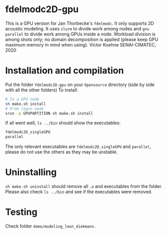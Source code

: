 # fdelmodc2D-gpu
This is a GPU version for Jan Thorbecke's `fdelmodc`. It only supports 2D acoustic 
modeling. It uses `slurm` to divide work among nodes and `gnu parallel` to divide 
work among GPUs inside a node. Workload division is among shots only; no domain 
decomposition is applied (please keep GPU maximum memory in mind when using).
Victor Koehne
SENAI-CIMATEC, 2020

# Installation and compilation
Put the folder `fdelmodc2D-gpu` on your `Opensource` directory (side by side with 
all the other folders)
To install:
```sh
# In a GPU node
sh make.sh install
# From login node
srun -p GPUPARTITION sh make.sh install
```
If all went well, `ls ../bin` should show the executables:
```sh
fdelmodc2D_singleGPU
parallel
```
The only relevant executables are `fdelmodc2D_singleGPU` and `parallel`, please do not use the others as they may be unstable.

# Uninstalling 
`sh make.sh uninstall` should remove all `.o` and executables from the folder. Please also check `ls ../bin` and see if the executables were removed.

# Testing

Check folder `demo/modeling_leon_diekmann` .

